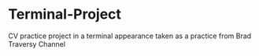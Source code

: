 # Terminal-Project
CV practice project in a terminal appearance taken as a practice from Brad Traversy Channel
